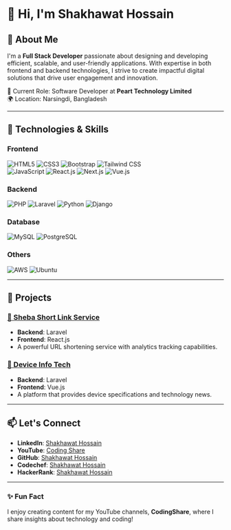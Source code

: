 # 👋 Hi, I'm Shakhawat Hossain  

## 🌟 About Me  
I'm a **Full Stack Developer** passionate about designing and developing efficient, scalable, and user-friendly applications. With expertise in both frontend and backend technologies, I strive to create impactful digital solutions that drive user engagement and innovation.  

💼 Current Role: Software Developer at **Peart Technology Limited**  
🌍 Location: Narsingdi, Bangladesh   

---

## 🔧 Technologies & Skills  

### Frontend  
![HTML5](https://img.shields.io/badge/HTML5-%23E34F26.svg?style=flat&logo=html5&logoColor=white)
![CSS3](https://img.shields.io/badge/CSS3-%231572B6.svg?style=flat&logo=css3&logoColor=white) 
![Bootstrap](https://img.shields.io/badge/Bootstrap-%237952B3.svg?style=flat&logo=bootstrap&logoColor=white)
![Tailwind CSS](https://img.shields.io/badge/TailwindCSS-%2338B2AC.svg?style=flat&logo=tailwind-css&logoColor=white)  
![JavaScript](https://img.shields.io/badge/JavaScript-%23F7DF1E.svg?style=flat&logo=javascript&logoColor=black)
![React.js](https://img.shields.io/badge/React-%2361DAFB.svg?style=flat&logo=react&logoColor=black)
![Next.js](https://img.shields.io/badge/Next.js-000000?style=flat&logo=next.js&logoColor=white)
![Vue.js](https://img.shields.io/badge/Vue.js-%234FC08D.svg?style=flat&logo=vue.js&logoColor=white)  

### Backend  
![PHP](https://img.shields.io/badge/PHP-%23777BB4.svg?style=flat&logo=php&logoColor=white)
![Laravel](https://img.shields.io/badge/Laravel-%23FF2D20.svg?style=flat&logo=laravel&logoColor=white)
![Python](https://img.shields.io/badge/Python-%233776AB.svg?style=flat&logo=python&logoColor=white)
![Django](https://img.shields.io/badge/Django-%23092E20.svg?style=flat&logo=django&logoColor=white)  

### Database  
![MySQL](https://img.shields.io/badge/MySQL-%2300f.svg?style=flat&logo=mysql&logoColor=white)
![PostgreSQL](https://img.shields.io/badge/PostgreSQL-%23336791.svg?style=flat&logo=postgresql&logoColor=white)  

### Others  
![AWS](https://img.shields.io/badge/AWS-%23FF9900.svg?style=flat&logo=amazon-aws&logoColor=white)
![Ubuntu](https://img.shields.io/badge/Ubuntu-%23E95420.svg?style=flat&logo=ubuntu&logoColor=white)  

---

## 🚀 Projects  

### [📎 Sheba Short Link Service](https://github.com/skhossain/linkshorter)  
- **Backend**: Laravel  
- **Frontend**: React.js  
- A powerful URL shortening service with analytics tracking capabilities.  

### [📱 Device Info Tech](https://deviceinfotech.com)  
- **Backend**: Laravel  
- **Frontend**: Vue.js  
- A platform that provides device specifications and technology news.  

---


## 📫 Let's Connect  
- **LinkedIn**: [Shakhawat Hossain](https://www.linkedin.com/in/md-sk-hossain)  
- **YouTube**: [Coding Share](https://www.youtube.com/@CodingShare)  
- **GitHub**: [Shakhawat Hossain](https://github.com/skhossain)
- **Codechef**: [Shakhawat Hossain](https://www.codechef.com/users/sk_hossain)
- **HackerRank**: [Shakhawat Hossain](https://www.hackerrank.com/profile/shakhawat_sk)

---

### ✨ Fun Fact  
I enjoy creating content for my YouTube channels, **CodingShare**, where I share insights about technology and coding!  
